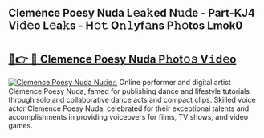 ## Clemence Poesy Nuda L𝚎a𝚔ed N𝚞𝚍e - Part-KJ4 Vi𝚍𝚎o L𝚎a𝚔s - H𝚘𝚝 O𝚗𝚕yf𝚊ns P𝚑𝚘tos Lmok0

# <h2><a href="http://kf7u20f.oniu.top/?m=Clemence+Poesy+Nuda">🔗👉 🔴 Clemence Poesy Nuda P𝚑ot𝚘𝚜 V𝚒d𝚎o</a></h2>

[![Clemence Poesy Nuda Nu𝚍e𝚜](https://i.imgur.com/0qMVB7G.gif)](http://kf7u20f.oniu.top/?m=Clemence+Poesy+Nuda)
Online performer and digital artist Clemence Poesy Nuda, famed for publishing dance and lifestyle tutorials through solo and collaborative dance acts and compact clips. Skilled voice actor Clemence Poesy Nuda, celebrated for their exceptional talents and accomplishments in providing voiceovers for films, TV shows, and video games.  
